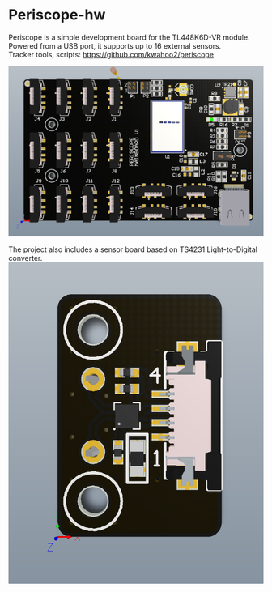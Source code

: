 # Periscope-hw
Periscope is a simple development board for the TL448K6D-VR module.   
Powered from a USB port, it supports up to 16 external sensors.   
Tracker tools, scripts: https://github.com/kwahoo2/periscope


![alt text](https://github.com/twizzter/Periscope-hardware/blob/main/Mainboard/periscope_main_v1.png?raw=true)    

The project also includes a sensor board based on TS4231 Light-to-Digital converter.    
![alt text](https://github.com/twizzter/Periscope-hardware/blob/main/Sensor/periscope_sensor_v1.png?raw=true)
